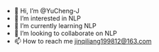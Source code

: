 - 👋 Hi, I’m @YuCheng-J
- 👀 I’m interested in NLP
- 🌱 I’m currently learning NLP
- 💞️ I’m looking to collaborate on NLP
- 📫 How to reach me jinqiliang199812@163.com

<!---
YuCheng-J/YuCheng-J is a ✨ special ✨ repository because its `README.md` (this file) appears on your GitHub profile.
You can click the Preview link to take a look at your changes.
--->
